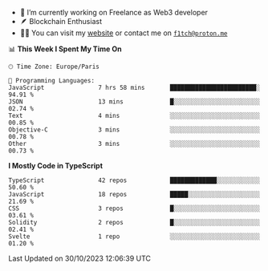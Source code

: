 - 🔭 I’m currently working on Freelance as Web3 developer
- 🪶 Blockchain Enthusiast
- 👨‍💻 You can visit my [website](https://f1tch.xyz) or contact me on [`f1tch@proton.me`](mailto:f1tch@proton.me)

<!--START_SECTION:waka-->
📊 **This Week I Spent My Time On** 

```text
🕑︎ Time Zone: Europe/Paris

💬 Programming Languages: 
JavaScript               7 hrs 58 mins       ████████████████████████░   94.91 % 
JSON                     13 mins             █░░░░░░░░░░░░░░░░░░░░░░░░   02.74 % 
Text                     4 mins              ░░░░░░░░░░░░░░░░░░░░░░░░░   00.85 % 
Objective-C              3 mins              ░░░░░░░░░░░░░░░░░░░░░░░░░   00.78 % 
Other                    3 mins              ░░░░░░░░░░░░░░░░░░░░░░░░░   00.73 % 
```

**I Mostly Code in TypeScript** 

```text
TypeScript               42 repos            █████████████░░░░░░░░░░░░   50.60 % 
JavaScript               18 repos            █████░░░░░░░░░░░░░░░░░░░░   21.69 % 
CSS                      3 repos             █░░░░░░░░░░░░░░░░░░░░░░░░   03.61 % 
Solidity                 2 repos             █░░░░░░░░░░░░░░░░░░░░░░░░   02.41 % 
Svelte                   1 repo              ░░░░░░░░░░░░░░░░░░░░░░░░░   01.20 % 
```




 Last Updated on 30/10/2023 12:06:39 UTC
<!--END_SECTION:waka-->
